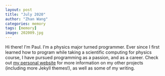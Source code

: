 ```yaml
---
layout: post
title: "July 2020"
author: "Zhan Wang"
categories: memory
tags: [memory]
image: 202009.jpg
---
```


Hi there! I'm Paul. I’m a physics major turned programmer. Ever since I first learned how to program while taking a scientific computing for physics course, I have pursued programming as a passion, and as a career. Check out [my personal website](https://www.lenpaul.com/) for more information on my other projects (including more Jekyll themes!), as well as some of my writing.
